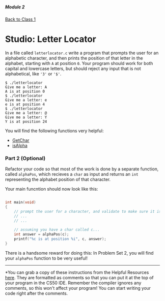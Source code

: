 ##### Module 2
[Back to Class 1](../../class1)
# Studio: Letter Locator

In a file called `letterlocator.c` write a program that prompts the user for an alphabetic character,
and then prints the position of that letter in the alphabet, starting with `A` at position `0`. Your program 
should work for both capital and lowercase letters, but should reject any input that is not alphabetical, 
like `'3'` or `'$'`.

```nohighlight
$ ./letterlocator
Give me a letter: A
A is at position 0
$ ./letterlocator
Give me a letter: e
e is at position 4
$ ./letterlocator
Give me a letter: @
Give me a letter: Y
Y is at position 24
```

You will find the following functions very helpful:
* <a href="https://reference.cs50.net/cs50.h/GetChar" target="_blank">GetChar</a>
* <a href="https://reference.cs50.net/ctype.h/isalpha" target="_blank">isAlpha</a>

### Part 2 (Optional)

Refactor your code so that most of the work is done by a separate function, called `alphaPos`, which recieves a `char` as input and returns an `int` representing the alphabet position of that character.

Your main funcntion should now look like this:

```c

int main(void)
{
    // prompt the user for a character, and validate to make sure it is alphabetical
    // ...
    // ...
    
    // assuming you have a char called c...
    int answer = alphaPos(c);
    printf("%c is at position %i", c, answer);
}
```

There is a handsome reward for doing this: In Problem Set 2, you will find your `alphaPos` function to be very useful!

***

*You can grab a copy of these instructions from the Helpful Resources <a href="../../../../../../../helpful-resources/modules/module-2.html#class-1-studio-letter-locator" target="_blank">here</a>. They are formatted as comments so that you can put it at the top of your program in the CS50 IDE. Remember the compiler ignores any comments, so this won't affect your program! You can start writing your code right after the comments.

